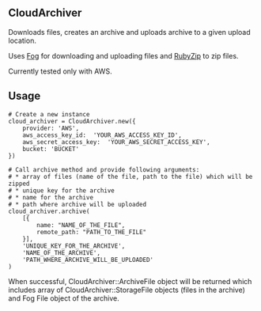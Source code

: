 ## CloudArchiver
Downloads files, creates an archive and uploads archive to a given upload location. 

Uses [Fog](https://github.com/fog/fog) for downloading and uploading files and [RubyZip](https://github.com/rubyzip/rubyzip) to zip files.

Currently tested only with AWS.

## Usage

    # Create a new instance
    cloud_archiver = CloudArchiver.new({
        provider: 'AWS', 
        aws_access_key_id: 	'YOUR_AWS_ACCESS_KEY_ID', 
        aws_secret_access_key: 	'YOUR_AWS_SECRET_ACCESS_KEY', 
        bucket: 'BUCKET'
    })
    
    # Call archive method and provide following arguments: 
    # * array of files (name of the file, path to the file) which will be zipped
    # * unique key for the archive
    # * name for the archive
    # * path where archive will be uploaded
    cloud_archiver.archive(
    	[{ 
    		name: "NAME_OF_THE_FILE", 
    		remote_path: "PATH_TO_THE_FILE" 
    	}], 
    	'UNIQUE_KEY_FOR_THE_ARCHIVE', 
    	'NAME_OF_THE_ARCHIVE', 
    	'PATH_WHERE_ARCHIVE_WILL_BE_UPLOADED'
    )


When successful, CloudArchiver::ArchiveFile object will be returned which includes array of CloudArchiver::StorageFile objects (files in the archive) and Fog File object of the archive.